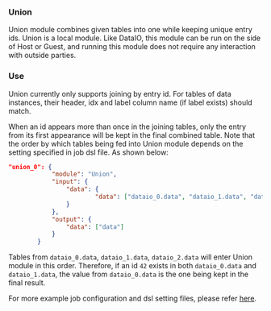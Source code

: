 ### Union

Union module combines given tables into one while keeping unique entry ids. Union is a local module. Like DataIO, this module can be run on the side of Host or Guest, and running this module does not require any interaction with outside parties.

### Use

Union currently only supports joining by entry id. For tables of data instances, their header, idx and label column name (if label exists) should match.

When an id appears more than once in the joining tables, only the entry from its first appearance will be kept in the final combined table. Note that the order by which tables being fed into Union module depends on the setting specified in job dsl file. As shown below:

```json
"union_0": {
            "module": "Union",
            "input": {
                "data": {
                        "data": ["dataio_0.data", "dataio_1.data", "dataio_2.data"]
                }
            },
            "output": {
                "data": ["data"]
            }
        }
```

Tables from `dataio_0.data`, `dataio_1.data`, `dataio_2.data` will enter Union module in this order. Therefore, if an id `42` exists in both `dataio_0.data` and `dataio_1.data`, the value from `dataio_0.data` is the one being kept in the final result.

For more example job configuration and dsl setting files, please refer [here](../../../examples/federatedml-1.x-examples/union).